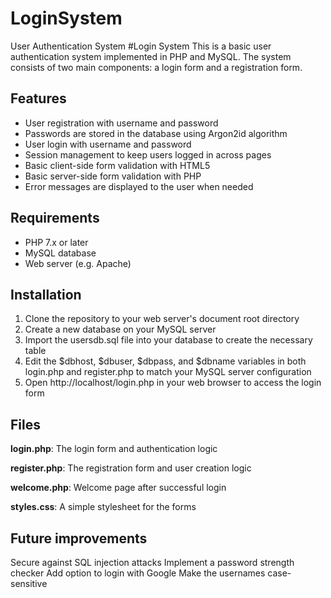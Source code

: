 # LoginSystem
User Authentication System
#Login System
This is a basic user authentication system implemented in PHP and MySQL. 
The system consists of two main components: a login form and a registration form.

## Features
- User registration with username and password
- Passwords are stored in the database using Argon2id algorithm
- User login with username and password
- Session management to keep users logged in across pages
- Basic client-side form validation with HTML5
- Basic server-side form validation with PHP
- Error messages are displayed to the user when needed

## Requirements
- PHP 7.x or later
- MySQL database
- Web server (e.g. Apache)

## Installation
1. Clone the repository to your web server's document root directory
2. Create a new database on your MySQL server
3. Import the usersdb.sql file into your database to create the necessary table
4. Edit the $dbhost, $dbuser, $dbpass, and $dbname variables in both login.php and register.php to match your MySQL server configuration
5. Open http://localhost/login.php in your web browser to access the login form

## Files
**login.php**: The login form and authentication logic

**register.php**: The registration form and user creation logic

**welcome.php**: Welcome page after successful login

**styles.css**: A simple stylesheet for the forms

## Future improvements
Secure against SQL injection attacks
Implement a password strength checker
Add option to login with Google
Make the usernames case-sensitive
